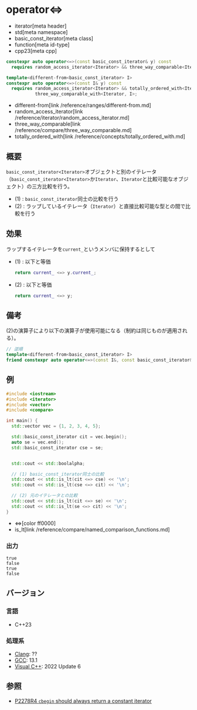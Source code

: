 # operator<=>
* iterator[meta header]
* std[meta namespace]
* basic_const_iterator[meta class]
* function[meta id-type]
* cpp23[meta cpp]

```cpp
constexpr auto operator<=>(const basic_const_iterator& y) const
  requires random_access_iterator<Iterator> && three_way_comparable<Iterator>;          // (1)

template<different-from<basic_const_iterator> I>
constexpr auto operator<=>(const I& y) const
  requires random_access_iterator<Iterator> && totally_ordered_with<Iterator, I> &&
           three_way_comparable_with<Iterator, I>;                                      // (2)
```
* different-from[link /reference/ranges/different-from.md]
* random_access_iterator[link /reference/iterator/random_access_iterator.md]
* three_way_comparable[link /reference/compare/three_way_comparable.md]
* totally_ordered_with[link /reference/concepts/totally_ordered_with.md]

## 概要


`basic_const_iterator<Iterator>`オブジェクトと別のイテレータ（`basic_const_iterator<Iterator>`か`Iterator`、`Iterator`と比較可能なオブジェクト）の三方比較を行う。

- (1) : `basic_const_iterator`同士の比較を行う
- (2) : ラップしているイテレータ（`Iterator`）と直接比較可能な型との間で比較を行う

## 効果

ラップするイテレータを`current_`というメンバに保持するとして

- (1) : 以下と等価  
    ```cpp
    return current_ <=> y.current_;
    ```

- (2) : 以下と等価  
    ```cpp
    return current_ <=> y;
    ```

## 備考

(2)の演算子により以下の演算子が使用可能になる（制約は同じものが適用される）。

```cpp
// 逆順
template<different-from<basic_const_iterator> I>
friend constexpr auto operator<=>(const I&, const basic_const_iterator&);
```

## 例
```cpp example
#include <iostream>
#include <iterator>
#include <vector>
#include <compare>

int main() {
  std::vector vec = {1, 2, 3, 4, 5};

  std::basic_const_iterator cit = vec.begin();
  auto se = vec.end();
  std::basic_const_iterator cse = se;


  std::cout << std::boolalpha;

  // (1) basic_const_iterator同士の比較
  std::cout << std::is_lt(cit <=> cse) << '\n';
  std::cout << std::is_lt(cse <=> cit) << '\n';

  // (2) 元のイテレータとの比較
  std::cout << std::is_lt(cit <=> se) << '\n';
  std::cout << std::is_lt(se <=> cit) << '\n';
}
```
* <=>[color ff0000]
* is_lt[link /reference/compare/named_comparison_functions.md]

### 出力

```
true
false
true
false
```

## バージョン
### 言語
- C++23

### 処理系
- [Clang](/implementation.md#clang): ??
- [GCC](/implementation.md#gcc): 13.1
- [Visual C++](/implementation.md#visual_cpp): 2022 Update 6

## 参照

- [P2278R4 `cbegin` should always return a constant iterator](https://www.open-std.org/jtc1/sc22/wg21/docs/papers/2022/p2278r4.html)
